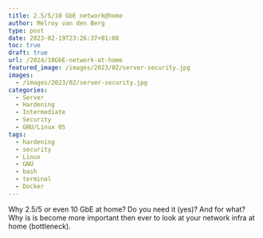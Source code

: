 ```yaml
---
title: 2.5/5/10 GbE network@home
author: Melroy van den Berg
type: post
date: 2023-02-19T23:26:37+01:00
toc: true
draft: true
url: /2024/10GbE-network-at-home
featured_image: /images/2023/02/server-security.jpg
images:
  - /images/2023/02/server-security.jpg
categories:
  - Server
  - Hardening
  - Intermediate
  - Security
  - GNU/Linux OS
tags:
  - hardening
  - security
  - Linux
  - GNU
  - bash
  - terminal
  - Docker
---
```


Why 2.5/5 or even 10 GbE at home? Do you need it (yes)? And for what? Why is is become more important then ever to look at your network infra at home (bottleneck).
